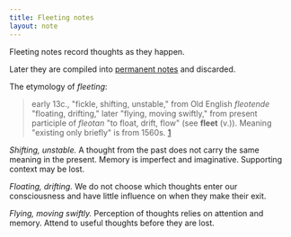 ```yaml
---
title: Fleeting notes
layout: note
---
```


Fleeting notes record thoughts as they happen.

Later they are compiled into [permanent notes](./permanent-notes.md) and discarded.

The etymology of _fleeting_:

> early 13c., "fickle, shifting, unstable," from Old English _fleotende_ "floating, drifting," later "flying, moving swiftly," from present participle of _fleotan_ "to float, drift, flow" (see **fleet** (v.)). Meaning "existing only briefly" is from 1560s. [1]

_Shifting, unstable._ A thought from the past does not carry the same meaning in the present. Memory is imperfect and imaginative. Supporting context may be lost.

_Floating, drifting._ We do not choose which thoughts enter our consciousness and have little influence on when they make their exit.

_Flying, moving swiftly._ Perception of thoughts relies on attention and memory. Attend to useful thoughts before they are lost.

[1]: https://www.etymonline.com/word/fleeting "fleeting (adj.)"